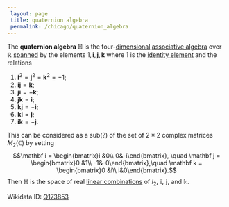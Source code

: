```yaml
---
 layout: page
 title: quaternion algebra
 permalink: /chicago/quaternion_algebra
---
```

The **quaternion algebra** $\mathbb H$ is the four-[dimensional](https://mathgloss.github.io/MathGloss/dimension_of_vector_space) [associative algebra](https://mathgloss.github.io/MathGloss/associative_algebra) over $\mathbb R$ [spanned](https://mathgloss.github.io/MathGloss/span) by the elements $1,\mathbf i,\mathbf j,\mathbf k$ where $1$ is the [identity element](https://mathgloss.github.io/MathGloss/identity_element) and the relations
1. $\mathbf i^2 = \mathbf j^2 = \mathbf k^2 = -1$;
2. $\mathbf{ij} = \mathbf k$;
3. $\mathbf{ji} = -\mathbf k$;
4. $\mathbf{jk} = \mathbf i$;
5. $\mathbf{kj} =-\mathbf i$;
6. $\mathbf{ki} = \mathbf j$;
7. $\mathbf{ik} = -\mathbf j$.

This can be considered as a sub(?) of the set of $2\times 2$ complex matrices $M_2(\mathbb C)$ by setting $$\mathbf i = \begin{bmatrix}i &0\\ 0&-i\end{bmatrix}, \quad \mathbf j = \begin{bmatrix}0 &1\\ -1&-0\end{bmatrix},\quad \mathbf k = \begin{bmatrix}0 &i\\ i&0\end{bmatrix}.$$ Then $\mathbb H$ is the space of real [linear combinations](https://mathgloss.github.io/MathGloss/linear_combination) of $I_2$, $\mathbb i$, $\mathbb j$, and $\mathbb k$. 

Wikidata ID: [Q173853](https://www.wikidata.org/wiki/Q173853)